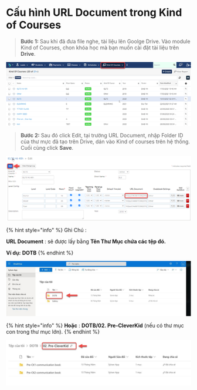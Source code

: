# Cấu hình URL Document trong Kind of Courses

> **Bước 1:** Sau khi đã đưa file nghe, tài liệu lên Goolge Drive. Vào module Kind of Courses, chon khóa học mà bạn muốn cài đặt tài liệu trên **Drive**.

![](../../.gitbook/assets/koc1.png)

> **Bước 2:** Sau đó click Edit, tại trường URL Document, nhập Folder ID của thư mực đã tạo trên Drive, dán vào Kind of courses trên hệ thống. Cuối cùng click **Save**.

![](../../.gitbook/assets/koc2.png)

{% hint style="info" %}
Ghi Chú :

**URL Document** : sẽ được lấy bằng **Tên Thư Mục chứa các tệp đó.**

**Ví dụ:** **DOTB**
{% endhint %}

![](../../.gitbook/assets/11.jpg)

{% hint style="info" %}
**Hoặc** : **DOTB/02. Pre-CleverKid** (nếu có thư mục con trong thư mục lớn).
{% endhint %}

![](../../.gitbook/assets/12.jpg)
